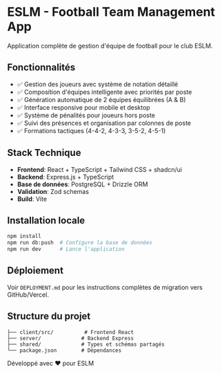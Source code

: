 # ESLM - Football Team Management App

Application complète de gestion d'équipe de football pour le club ESLM.

## Fonctionnalités

- ✅ Gestion des joueurs avec système de notation détaillé
- ✅ Composition d'équipes intelligente avec priorités par poste
- ✅ Génération automatique de 2 équipes équilibrées (A & B)
- ✅ Interface responsive pour mobile et desktop
- ✅ Système de pénalités pour joueurs hors poste
- ✅ Suivi des présences et organisation par colonnes de poste
- ✅ Formations tactiques (4-4-2, 4-3-3, 3-5-2, 4-5-1)

## Stack Technique

- **Frontend**: React + TypeScript + Tailwind CSS + shadcn/ui
- **Backend**: Express.js + TypeScript
- **Base de données**: PostgreSQL + Drizzle ORM
- **Validation**: Zod schemas
- **Build**: Vite

## Installation locale

```bash
npm install
npm run db:push  # Configure la base de données
npm run dev      # Lance l'application
```

## Déploiement

Voir `DEPLOYMENT.md` pour les instructions complètes de migration vers GitHub/Vercel.

## Structure du projet

```
├── client/src/          # Frontend React
├── server/             # Backend Express
├── shared/             # Types et schémas partagés
└── package.json        # Dépendances
```

Développé avec ❤️ pour ESLM
